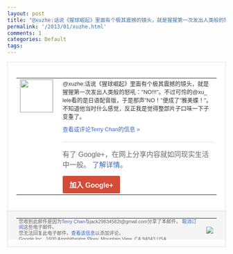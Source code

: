 ```yaml
---
layout: post
title: "@xuzhe:话说《猩球崛起》里面有个极其震撼的镜头，就是猩猩第一次发出人类般的怒..."
permalink: '/2013/01/xuzhe.html'
comments: 1
categories: Default
tags: 
---
```

<!-- X-Notifications: 1:b92f7bc530000000 -->

<div style="border:solid 1px #dfdfdf;color:#686868;font:13px Arial"><div style="background-color:#fff;padding:20px;"><table cellpadding="0" cellspacing="0"><tr><td style="padding-right:15px;vertical-align:top"><a href="https://plus.google.com/_/notifications/emlink?emr=14900066512970582018&amp;emid=CKi7sKP9j7UCFSImcgoduREAAA&amp;path=%2F108643996575278738906&amp;dt=1359545396638&amp;uob=8"><img height="75" src="https://lh3.googleusercontent.com/-KKRGTyJ5Bl0/AAAAAAAAAAI/AAAAAAAAtnY/R4QEWIp3Ur0/s75-c-k-a/photo.jpg" style="border:solid 1px #cccccc;" width="75"/></a></td><td style="width:578px;color:#333;font:13px Arial;vertical-align:top"><div style="padding-bottom:10px">@xuzhe:话说《猩球崛起》里面有个极<wbr/>其震撼的镜头，就是猩猩第一次发出人类般的<wbr/>怒吼："NO!!!"。不过可怜的@xu_<wbr/>lele看的是日语配音版，于是那声"NO<wbr/>！"便成了"雅美蝶！"。不知道他当时什么<wbr/>感觉，反正我是觉得整部片子口味一下子变重<wbr/>了。</div><a href="https://plus.google.com/_/notifications/emlink?emr=14900066512970582018&amp;emid=CKi7sKP9j7UCFSImcgoduREAAA&amp;path=%2F108643996575278738906%2Fposts%2F2xTqAFE9QiK%3Fgpinv%3DAMIXal_1ZDKmdCOoHmSjyW5mjrM9S0T5ZnW0kme86diQfyTQgMMnWarREFIdwxSv_m1LzhSpNwvLTNMGiNnfCllHQ3gUF4YeRGtjdQJDqvaEbSyBKF2S1-U&amp;dt=1359545396638&amp;uob=8" style="color:#3366CC;text-decoration:none">查看或评论Terry Chan的信息 »</a><div style="margin-top:20px;border-top:solid 1px #dfdfdf"><div style="padding:15px 0;color:#686868;font:16px Arial">有了 Google+，在网上分享内容就如同现实生活中一般。 <a href="http://www.google.com/+/learnmore/" style="color:#3366CC;text-decoration:none">了解详情</a>。</div><a href="https://plus.google.com/_/notifications/emlink?emr=14900066512970582018&amp;emid=CKi7sKP9j7UCFSImcgoduREAAA&amp;path=%2F%3Fgpinv%3DAMIXal_1ZDKmdCOoHmSjyW5mjrM9S0T5ZnW0kme86diQfyTQgMMnWarREFIdwxSv_m1LzhSpNwvLTNMGiNnfCllHQ3gUF4YeRGtjdQJDqvaEbSyBKF2S1-U&amp;dt=1359545396638&amp;uob=8" style="display:inline-block;padding:7px 15px;background-color:#d44b38; color:#fff;font-size:16px; font-weight:bold;border-radius:2px;-webkit-border-radius:2px; -moz-border-radius:2px;border:solid 1px #c43b28; white-space:nowrap;text-decoration:none">加入 Google+</a></div></td></tr></table></div><div style="border-top:solid 1px #dfdfdf;padding:0 20px; background-color:#f5f5f5"><table cellpadding="0" cellspacing="0" style="height:50px"><tbody><tr><td style="vertical-align:middle;width:100%; color:#636363;font:11px Arial; line-height:120%">您收到此邮件是因为<a href="https://plus.google.com/_/notifications/emlink?emr=14900066512970582018&amp;emid=CKi7sKP9j7UCFSImcgoduREAAA&amp;path=%2F108643996575278738906%3Fgpinv%3DAMIXal_1ZDKmdCOoHmSjyW5mjrM9S0T5ZnW0kme86diQfyTQgMMnWarREFIdwxSv_m1LzhSpNwvLTNMGiNnfCllHQ3gUF4YeRGtjdQJDqvaEbSyBKF2S1-U&amp;dt=1359545396638&amp;uob=8" style="color:#3366CC;text-decoration:none">Terry Chan</a>与jack29834582t@gmail.com分享了本邮件。 <a href="https://plus.google.com/_/notifications/emlink?emr=14900066512970582018&amp;emid=CKi7sKP9j7UCFSImcgoduREAAA&amp;path=%2F_%2Fnonplus%2Femailsettings%3Fgpinv%3DAMIXal_1ZDKmdCOoHmSjyW5mjrM9S0T5ZnW0kme86diQfyTQgMMnWarREFIdwxSv_m1LzhSpNwvLTNMGiNnfCllHQ3gUF4YeRGtjdQJDqvaEbSyBKF2S1-U%26est%3DADH5u8WPOo9zXJffHPIpyAv6tmmzRjjb_XgQc-IGegkqxNRMcqCIh7-QcMdg-0ZZDZta4vrw-DHZmDJTvYRXntJ2u3pUm1ZDL_nRuun-rTpDGdg5LbGsmW9pgMiBSY71rqeHMz1iABhLZ-hYb3Oh7HzYr1KvblAywA&amp;dt=1359545396638&amp;uob=8" style="color:#3366CC;text-decoration:none">取消订阅</a>这些电子邮件。<br/>您无法回复此电子邮件。<a href="https://plus.google.com/_/notifications/emlink?emr=14900066512970582018&amp;emid=CKi7sKP9j7UCFSImcgoduREAAA&amp;path=%2F108643996575278738906%2Fposts%2F2xTqAFE9QiK%3Fgpinv%3DAMIXal_1ZDKmdCOoHmSjyW5mjrM9S0T5ZnW0kme86diQfyTQgMMnWarREFIdwxSv_m1LzhSpNwvLTNMGiNnfCllHQ3gUF4YeRGtjdQJDqvaEbSyBKF2S1-U&amp;dt=1359545396638&amp;uob=8" style="color:#3366CC;text-decoration:none">查看该信息</a>以添加评论。<br/>Google Inc., 1600 Amphitheatre Pkwy, Mountain View, CA 94043 USA<br/></td><td><img src="https://ssl.gstatic.com/s2/oz/images/notifications/logo/google-plus-6617a72bb36cc548861652780c9e6ff1.png"/></td></tr></tbody></table></div></div>